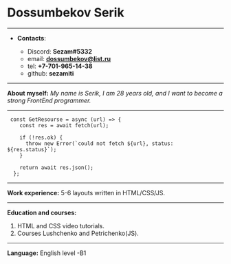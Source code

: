 # Dossumbekov Serik

---

- **Contacts**:

  - Discord: **Sezam#5332**
  - email: **dossumbekov@list.ru**
  - tel: **+7-701-965-14-38**
  - github: **sezamiti**

---

**About myself:**
_My name is Serik, I am 28 years old, and I want to become a strong FrontEnd programmer._

---

```
 const GetResourse = async (url) => {
    const res = await fetch(url);

    if (!res.ok) {
      throw new Error(`could not fetch ${url}, status: ${res.status}`);
    }

    return await res.json();
  };
```

---

**Work experience:**
5-6 layouts written in HTML/CSS/JS.

---

**Education and courses:**

1. HTML and CSS video tutorials.
2. Сourses Lushchenko and Petrichenko(JS).

---

**Language:**
English level -B1
